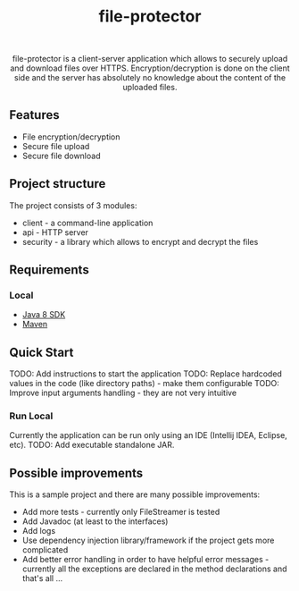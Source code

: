<h1 align="center"> file-protector </h1> <br>

<p align="center">
file-protector is a client-server application which allows to securely upload and download files over HTTPS.
Encryption/decryption is done on the client side and the server has absolutely no knowledge about the content of the uploaded files.
</p>


## Features
* File encryption/decryption
* Secure file upload
* Secure file download

## Project structure
The project consists of 3 modules:
* client - a command-line application
* api - HTTP server
* security - a library which allows to encrypt and decrypt the files


## Requirements
### Local
* [Java 8 SDK](http://www.oracle.com/technetwork/java/javase/downloads/jdk8-downloads-2133151.html)
* [Maven](https://maven.apache.org/download.cgi)

## Quick Start
TODO: Add instructions to start the application
TODO: Replace hardcoded values in the code (like directory paths) - make them configurable
TODO: Improve input arguments handling - they are not very intuitive

### Run Local
Currently the application can be run only using an IDE (Intellij IDEA, Eclipse, etc).
TODO: Add executable standalone JAR.

## Possible improvements
This is a sample project and there are many possible improvements:
- Add more tests - currently only FileStreamer is tested
- Add Javadoc (at least to the interfaces)
- Add logs
- Use dependency injection library/framework if the project gets more complicated
- Add better error handling in order to have helpful error messages - currently all the exceptions are declared in the method declarations and that's all
...
